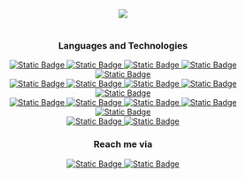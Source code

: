 <div align="center">
  <a href="https://github.com/thuhtoosan">
    <picture>
      <source
      srcset="https://github-readme-stats-thuhtoosan.vercel.app/api/top-langs/?username=thuhtoosan&size_weight=0.5&count_weight=0.5&layout=compact&theme=algolia"
      media="(prefers-color-scheme: dark)"
    />
      <source
      srcset="https://github-readme-stats-thuhtoosan.vercel.app/api/top-langs/?username=thuhtoosan&size_weight=0.5&count_weight=0.5&layout=compact"
      media="(prefers-color-scheme: light), (prefers-color-scheme: no-preference)"
    />
      <img src="https://github-readme-stats-thuhtoosan.vercel.app/api/top-langs/?username=thuhtoosan&size_weight=0.5&count_weight=0.5&layout=compact" />
    </picture>
  </a>
  <br/>
  <br/>

  <h3>Languages and Technologies</h3>

  <a href="https://typescriptlang.org" title="TypeScript">
    <img alt="Static Badge" src="https://img.shields.io/badge/TypeScript-3178C6?style=for-the-badge&logo=typescript&logoColor=white">
  </a>
  <a href="https://www.ecma-international.org/publications-and-standards/standards/ecma-262/" title="JavaScript">
    <img alt="Static Badge" src="https://img.shields.io/badge/javascript-F7DF1E?style=for-the-badge&logo=javascript&logoColor=black">
  </a>
  <a href="https://react.dev/" title="React">
    <img alt="Static Badge" src="https://img.shields.io/badge/react-61DAFB?style=for-the-badge&logo=react&logoColor=black">
  </a>
  <a href="https://redux-toolkit.js.org/" title="Redux">
    <img alt="Static Badge" src="https://img.shields.io/badge/redux-764ABC?style=for-the-badge&logo=redux&logoColor=white">
  </a>
  <a href="https://vitejs.dev/" title="Vite">
    <img alt="Static Badge" src="https://img.shields.io/badge/vite-646CFF?style=for-the-badge&logo=vite&logoColor=white">
  </a>
  <br />

  <a href="https://www.framer.com/motion/" title="Framer Motion">
    <img alt="Static Badge" src="https://img.shields.io/badge/framer%20motion-0055FF?style=for-the-badge&logo=framer&logoColor=white">
  </a>
  <a href="https://getbootstrap.com/" title="Bootstrap">
    <img alt="Static Badge" src="https://img.shields.io/badge/bootstrap-7952B3?style=for-the-badge&logo=bootstrap&logoColor=white">
  </a>
  <a href="https://html.spec.whatwg.org/multipage/" title="HTML5">
    <img alt="Static Badge" src="https://img.shields.io/badge/html-E34F26?style=for-the-badge&logo=html5&logoColor=white">
  </a>
  <a href="https://drafts.csswg.org/" title="CSS3">
    <img alt="Static Badge" src="https://img.shields.io/badge/CSS-1572B6?style=for-the-badge&logo=css3&logoColor=white">
  </a>
  <a href="https://sass-lang.com/" title="Sass">
    <img alt="Static Badge" src="https://img.shields.io/badge/Sass-CC6699?style=for-the-badge&logo=sass&logoColor=white">
  </a>
  <br />

  <a href="https://gulpjs.com/" title="Gulp">
    <img alt="Static Badge" src="https://img.shields.io/badge/gulp-CF4647?style=for-the-badge&logo=gulp&logoColor=white">
  </a>
  <a href="https://www.postman.com/" title="Postman">
    <img alt="Static Badge" src="https://img.shields.io/badge/postman-FF6C37?style=for-the-badge&logo=postman&logoColor=white">
  </a>
  <a href="https://vscodium.com/" title="VSCodium">
    <img alt="Static Badge" src="https://img.shields.io/badge/vscodium-2F80ED?style=for-the-badge&logo=vscodium&logoColor=white">
  </a>
  <a href="https://git-scm.com/" title="Git">
    <img alt="Static Badge" src="https://img.shields.io/badge/git-F05032?style=for-the-badge&logo=git&logoColor=white">
  </a>
  <a href="https://www.gnu.org/gnu/linux-and-gnu.en.html" title="GNU/Linux">
    <img alt="Static Badge" src="https://img.shields.io/badge/gnu/linux-FCC624?style=for-the-badge&logo=linux&logoColor=black">
  </a>
  <br />

  <a href="https://www.gnu.org/software/bash/" title="Bash">
    <img alt="Static Badge" src="https://img.shields.io/badge/bash-4EAA25?style=for-the-badge&logo=gnubash&logoColor=white">
  </a>
  <a href="http://zsh.sourceforge.net/" title="Zsh">
    <img alt="Static Badge" src="https://img.shields.io/badge/zsh-F15A24?style=for-the-badge&logo=zsh&logoColor=white">
  </a>
  <br />

  <h3>Reach me via</h3>
  <a href="https://matrix.to/#/@thuhtoosan:fedora.im" title="@thuhtoosan:fedora.im">
    <img alt="Static Badge" src="https://img.shields.io/badge/matrix-000000?style=for-the-badge&logo=matrix&logoColor=white">
  </a>
  <a href="https://signal.me/#eu/BNmnQycjTDDcpyxxh0NOUWbI2KDFcvP_jzZXZJZKODZ6sFb_mdhBs4D3bADegEfj" title="Signal">
    <img alt="Static Badge" src="https://img.shields.io/badge/signal-3A76F0?style=for-the-badge&logo=signal&logoColor=white">
  </a>

</div>
